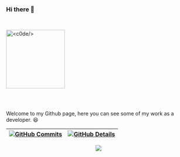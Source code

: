 ### Hi there 👋
<div style="display: flex; flex-direction: column; align-items: flex-start; margin-bottom: 30px">
  <a style="margin: 30px 0; display: block" href="https://github.com/iagomartins">
    <img height="160em" align="center" title="<c0de/>" src="https://c.tenor.com/_DOBjnGspYAAAAAC/code-coding.gif">
  </a>
</div>
<p style="text-align: left;">Welcome to my Github page, here you can see some of my work as a developer. 😆</p>
  

  
 | [![GitHub Commits](http://github-profile-summary-cards.vercel.app/api/cards/productive-time?username=iagomartins&theme=dracula&utcOffset=-3)](https://github.com/vn7n24fzkq/github-profile-summary-cards) | [![GitHub Details](http://github-profile-summary-cards.vercel.app/api/cards/profile-details?username=iagomartins&theme=dracula)](https://github.com/vn7n24fzkq/github-profile-summary-cards) |  
 | ----------- | ----------- |


 
  <div align="center" >
<a href="https://skillicons.dev"   >
  <img src="https://skillicons.dev/icons?i=git,vscode,javascript,php,laravel,css,html,react,tailwind,nodejs,vue,docker,figma,github,materialui,linux,postman,vite,bootstrap,mysql,azure" />
</a>
  <br />

  </div>
